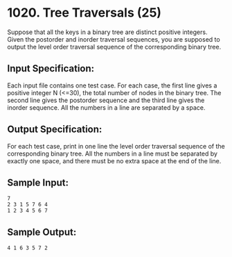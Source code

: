# 1020. Tree Traversals (25)

Suppose that all the keys in a binary tree are distinct positive integers. Given the postorder and inorder traversal sequences, you are supposed to output the level order traversal sequence of the corresponding binary tree.

## Input Specification:

Each input file contains one test case. For each case, the first line gives a positive integer N (<=30), the total number of nodes in the binary tree. The second line gives the postorder sequence and the third line gives the inorder sequence. All the numbers in a line are separated by a space.

## Output Specification:

For each test case, print in one line the level order traversal sequence of the corresponding binary tree. All the numbers in a line must be separated by exactly one space, and there must be no extra space at the end of the line.

## Sample Input:

```
7
2 3 1 5 7 6 4
1 2 3 4 5 6 7
```

## Sample Output:

```
4 1 6 3 5 7 2
```
